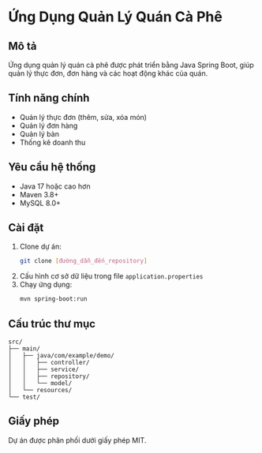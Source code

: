 # Ứng Dụng Quản Lý Quán Cà Phê

## Mô tả
Ứng dụng quản lý quán cà phê được phát triển bằng Java Spring Boot, giúp quản lý thực đơn, đơn hàng và các hoạt động khác của quán.

## Tính năng chính
- Quản lý thực đơn (thêm, sửa, xóa món)
- Quản lý đơn hàng
- Quản lý bàn
- Thống kê doanh thu

## Yêu cầu hệ thống
- Java 17 hoặc cao hơn
- Maven 3.8+
- MySQL 8.0+

## Cài đặt
1. Clone dự án:
   ```bash
   git clone [đường_dẫn_đến_repository]
   ```
2. Cấu hình cơ sở dữ liệu trong file `application.properties`
3. Chạy ứng dụng:
   ```bash
   mvn spring-boot:run
   ```

## Cấu trúc thư mục
```
src/
├── main/
│   ├── java/com/example/demo/
│   │   ├── controller/
│   │   ├── service/
│   │   ├── repository/
│   │   └── model/
│   └── resources/
└── test/
```

## Giấy phép
Dự án được phân phối dưới giấy phép MIT.